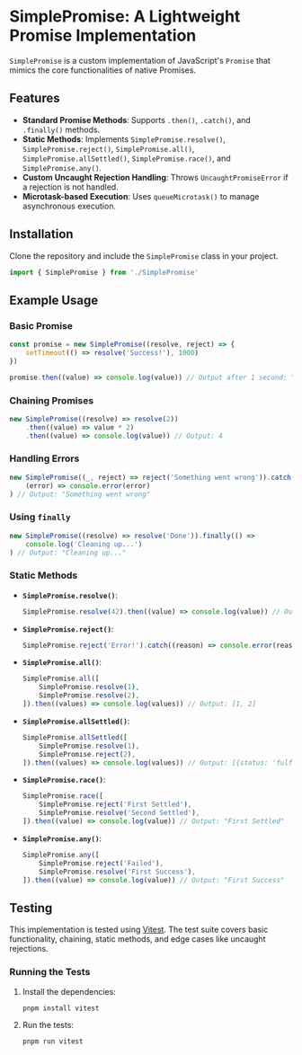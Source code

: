 # SimplePromise: A Lightweight Promise Implementation

`SimplePromise` is a custom implementation of JavaScript's `Promise` that mimics the core functionalities of native Promises.

## Features

-   **Standard Promise Methods**: Supports `.then()`, `.catch()`, and `.finally()` methods.
-   **Static Methods**: Implements `SimplePromise.resolve()`, `SimplePromise.reject()`, `SimplePromise.all()`, `SimplePromise.allSettled()`, `SimplePromise.race()`, and `SimplePromise.any()`.
-   **Custom Uncaught Rejection Handling**: Throws `UncaughtPromiseError` if a rejection is not handled.
-   **Microtask-based Execution**: Uses `queueMicrotask()` to manage asynchronous execution.

## Installation

Clone the repository and include the `SimplePromise` class in your project.

```javascript
import { SimplePromise } from './SimplePromise'
```

## Example Usage

### Basic Promise

```javascript
const promise = new SimplePromise((resolve, reject) => {
    setTimeout(() => resolve('Success!'), 1000)
})

promise.then((value) => console.log(value)) // Output after 1 second: "Success!"
```

### Chaining Promises

```javascript
new SimplePromise((resolve) => resolve(2))
    .then((value) => value * 2)
    .then((value) => console.log(value)) // Output: 4
```

### Handling Errors

```javascript
new SimplePromise((_, reject) => reject('Something went wrong')).catch(
    (error) => console.error(error)
) // Output: "Something went wrong"
```

### Using `finally`

```javascript
new SimplePromise((resolve) => resolve('Done')).finally(() =>
    console.log('Cleaning up...')
) // Output: "Cleaning up..."
```

### Static Methods

-   **`SimplePromise.resolve()`**:

    ```javascript
    SimplePromise.resolve(42).then((value) => console.log(value)) // Output: 42
    ```

-   **`SimplePromise.reject()`**:

    ```javascript
    SimplePromise.reject('Error!').catch((reason) => console.error(reason)) // Output: "Error!"
    ```

-   **`SimplePromise.all()`**:

    ```javascript
    SimplePromise.all([
        SimplePromise.resolve(1),
        SimplePromise.resolve(2),
    ]).then((values) => console.log(values)) // Output: [1, 2]
    ```

-   **`SimplePromise.allSettled()`**:

    ```javascript
    SimplePromise.allSettled([
        SimplePromise.resolve(1),
        SimplePromise.reject(2),
    ]).then((values) => console.log(values)) // Output: [{status: 'fulfilled', value: 1}, {status: 'rejected', reason: 2}]
    ```

-   **`SimplePromise.race()`**:

    ```javascript
    SimplePromise.race([
        SimplePromise.reject('First Settled'),
        SimplePromise.resolve('Second Settled'),
    ]).then((value) => console.log(value)) // Output: "First Settled"
    ```

-   **`SimplePromise.any()`**:

    ```javascript
    SimplePromise.any([
        SimplePromise.reject('Failed'),
        SimplePromise.resolve('First Success'),
    ]).then((value) => console.log(value)) // Output: "First Success"
    ```

## Testing

This implementation is tested using [Vitest](https://vitest.dev/). The test suite covers basic functionality, chaining, static methods, and edge cases like uncaught rejections.

### Running the Tests

1. Install the dependencies:

    ```bash
    pnpm install vitest
    ```

2. Run the tests:

    ```bash
    pnpm run vitest
    ```
